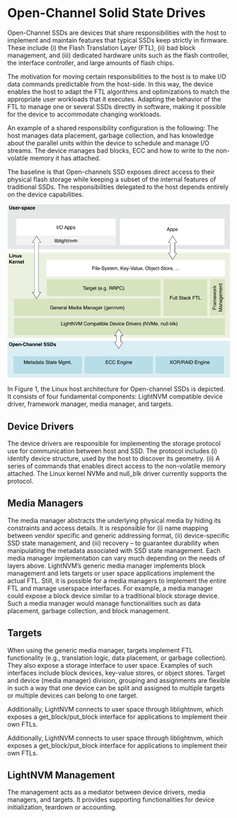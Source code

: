 # Open-Channel Solid State Drives
Open-Channel SSDs are devices that share responsibilities with the host to implement and maintain features that typical SSDs keep strictly in firmware. These include (i) the Flash Translation Layer (FTL), (ii) bad block management, and (iii) dedicated hardware units such as the flash controller, the interface controller, and large amounts of flash chips.

The motivation for moving certain responsibilities to the host is to make I/O data commands predictable from the host-side. In this way, the device enables the host to adapt the FTL algorithms and optimizations to match the appropriate user workloads that it executes. Adapting the behavior of the FTL to manage one or several SSDs directly in software, making it possible for the device to accommodate changing workloads. 

An example of a shared responsibility configuration is the following: The host manages data placement, garbage collection, and has knowledge about the parallel units within the device to schedule and manage I/O streams. The device manages bad blocks, ECC and how to write to the non-volatile memory it has attached. 

The baseline is that Open-channels SSD exposes direct access to their physical flash storage while keeping a subset of the internal features of traditional SSDs. The responsibilities delegated to the host depends entirely on the device capabilities.

![Figure 1](img/LightNVMArch.png)


In Figure 1, the Linux host architecture for Open-channel SSDs is depicted. It consists of four fundamental components: LightNVM compatible device driver, framework manager, media manager, and targets.

## Device Drivers
The device drivers are responsible for implementing the storage protocol use for communication between host and SSD. The protocol includes (i) identify device structure, used by the host to discover its geometry. (ii) A series of commands that enables direct access to the non-volatile memory attached. The Linux kernel NVMe and null_blk driver currently supports the protocol.

## Media Managers
The media manager abstracts the underlying physical media by hiding its constraints and access details. It is responsible for (i) name mapping between vendor specific and generic addressing format, (ii) device-specific SSD state management, and (iii) recovery – to guarantee durability when manipulating the metadata associated with SSD state management. Each media manager implementation can vary much depending on the needs of layers above. LightNVM’s generic media manager implements block management and lets targets or user space applications implement the actual FTL. Still, it is possible for a media managers to implement the entire FTL and manage userspace interfaces. For example, a media manager could expose a block device similar to a traditional block storage device. Such a media manager would manage functionalities such as data placement, garbage collection, and block management.

## Targets
When using the generic media manager, targets implement FTL functionality (e.g., translation logic, data placement, or garbage collection). They also expose a storage interface to user space. Examples of such interfaces include block devices, key-value stores, or object stores. Target and device (media manager) division, grouping and assignments are flexible in such a way that one device can be split and assigned to multiple targets or multiple devices can belong to one target.

Additionally, LightNVM connects to user space through liblightnvm, which exposes a get_block/put_block interface for applications to implement their own FTLs.

Additionally, LightNVM connects to user space through liblightnvm, which exposes
a get_block/put_block interface for applications to implement their own FTLs.

## LightNVM Management
The  management acts as a mediator between device drivers, media managers, and targets. It provides supporting functionalities for device initialization, teardown or accounting.
